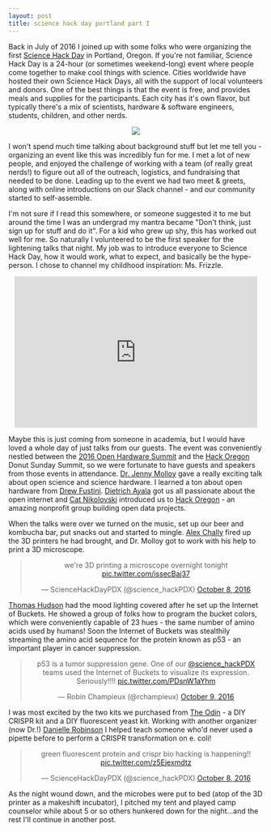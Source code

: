 ```yaml
---
layout: post
title: science hack day portland part I
---
```


Back in July of 2016 I joined up with some folks who were organizing the first [Science Hack Day](http://sciencehackday.org/) in Portland, Oregon. If you're not familiar, Science Hack Day is a 24-hour (or sometimes weekend-long) event where people come together to make cool things with science. Cities worldwide have hosted their own Science Hack Days, all with the support of local volunteers and donors. One of the best things is that the event is free, and provides meals and supplies for the participants. Each city has it's own flavor, but typically there's a mix of scientists, hardware & software engineers, students, children, and other nerds.

<p align="center">
<img src="https://cloud.githubusercontent.com/assets/17626538/21598605/4aa262b0-d114-11e6-9532-06f9f8fe2111.jpg">
</p>

I won't spend much time talking about background stuff but let me tell you - organizing an event like this was incredibly fun for me. I met a lot of new people, and enjoyed the challenge of working with a team (of really great nerds!) to figure out all of the outreach, logistics, and fundraising that needed to be done. Leading up to the event we had two meet & greets, along with online introductions on our Slack channel - and our community started to self-assemble.

I'm not sure if I read this somewhere, or someone suggested it to me but around the time I was an undergrad my mantra became "Don't think, just sign up for stuff and do it". For a kid who grew up shy, this has worked out well for me. So naturally I volunteered to be the first speaker for the lightening talks that night. My job was to introduce everyone to Science Hack Day, how it would work, what to expect, and basically be the hype-person. I chose to channel my childhood inspiration: Ms. Frizzle.

<center><iframe src="https://docs.google.com/presentation/d/1x0X5kCx7_HPVbWFduVm0tThZFx9gSkk5ivy3NqVdlZU/embed?start=false&loop=false&delayms=5000" frameborder="0" width="480" height="299" allowfullscreen="true" mozallowfullscreen="true" webkitallowfullscreen="true"></iframe></center>


Maybe this is just coming from someone in academia, but I would have loved a whole day of just talks from our guests. The event was conveniently nestled between the [2016 Open Hardware Summit](http://2016.oshwa.org/) and the [Hack Oregon](http://www.hackoregon.org/) Donut Sunday Summit, so we were fortunate to have guests and speakers from those events in attendance. [Dr. Jenny Molloy](https://twitter.com/jenny_molloy) gave a really exciting talk about open science and science hardware. I learned a ton about open hardware from [Drew Fustini](https://twitter.com/pdp7). [Dietrich Ayala](https://twitter.com/dietrich) got us all passionate about the open internet and [Cat Nikolovski](https://twitter.com/cat_nikolovski) introduced us to [Hack Oregon](http://www.hackoregon.org/) - an amazing nonprofit group building open data projects.

When the talks were over we turned on the music, set up our beer and kombucha bar, put snacks out and started to mingle. [Alex Chally](https://twitter.com/alexchally) fired up the 3D printers he had brought, and Dr. Molloy got to work with his help to print a 3D microscope.

<center><blockquote class="twitter-tweet" data-lang="en"><p lang="en" dir="ltr">we&#39;re 3D printing a microscope overnight tonight <a href="https://t.co/issecBaj37">pic.twitter.com/issecBaj37</a></p>&mdash; ScienceHackDayPDX (@science_hackPDX) <a href="https://twitter.com/science_hackPDX/status/784663047092580352">October 8, 2016</a></blockquote>
<script async src="//platform.twitter.com/widgets.js" charset="utf-8"></script></center>

[Thomas Hudson](https://twitter.com/hydronics) had the mood lighting covered after he set up the Internet of Buckets. He showed a group of folks how to program the bucket colors, which were conveniently capable of 23 hues - the same number of amino acids used by humans! Soon the Internet of Buckets was stealthily streaming the amino acid sequence for the protein known as p53 - an important player in cancer suppression.

<center><blockquote class="twitter-tweet" data-lang="en"><p lang="en" dir="ltr">p53 is a tumor suppression gene. One of our <a href="https://twitter.com/science_hackPDX">@science_hackPDX</a> teams  used the Internet of Buckets to visualize its expression. Seriously!!!! <a href="https://t.co/PDsnW1aYhm">pic.twitter.com/PDsnW1aYhm</a></p>&mdash; Robin Champieux (@rchampieux) <a href="https://twitter.com/rchampieux/status/784991482272808960">October 9, 2016</a></blockquote>
<script async src="//platform.twitter.com/widgets.js" charset="utf-8"></script></center>

I was most excited by the two kits we purchased from [The Odin](http://www.the-odin.com/) - a DIY CRISPR kit and a DIY fluorescent yeast kit. Working with another organizer (now Dr.!) [Danielle Robinson](https://twitter.com/daniellecrobins) I helped teach someone who'd never used a pipette before to perform a CRISPR transformation on e. coli!

<center><blockquote class="twitter-tweet" data-lang="en"><p lang="en" dir="ltr">green fluorescent protein and crispr bio hacking is happening!! <a href="https://t.co/z5Ejexmdtz">pic.twitter.com/z5Ejexmdtz</a></p>&mdash; ScienceHackDayPDX (@science_hackPDX) <a href="https://twitter.com/science_hackPDX/status/784662955270868993">October 8, 2016</a></blockquote>
<script async src="//platform.twitter.com/widgets.js" charset="utf-8"></script></center>

As the night wound down, and the microbes were put to bed (atop of the 3D printer as a makeshift incubator), I pitched my tent and played camp counselor while about 5 or so others hunkered down for the night...and the rest I'll continue in another post. 
